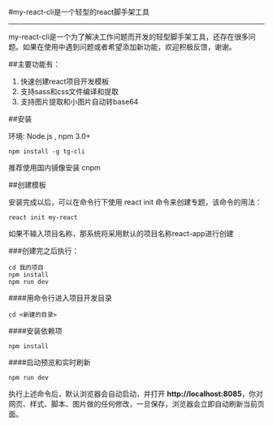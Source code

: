 #my-react-cli是一个轻型的react脚手架工具


----------


my-react-cli是一个为了解决工作问题而开发的轻型脚手架工具，还存在很多问题。如果在使用中遇到问题或者希望添加新功能，欢迎积极反馈，谢谢。

##主要功能有：

 1. 快速创建react项目开发模板
 2. 支持sass和css文件编译和提取
 3. 支持图片提取和小图片自动转base64
 
##安装

环境: Node.js , npm 3.0+

    npm install -g tg-cli

推荐使用国内镜像安装 cnpm

##创建模板

安装完成以后，可以在命令行下使用 react init 命令来创建专题，该命令的用法：

    react init my-react
如果不输入项目名称，那系统将采用默认的项目名称react-app进行创建

###创建完之后执行：

    cd 我的项目
    npm install
    npm run dev
    
####用命令行进入项目开发目录

    cd <新建的目录>

####安装依赖项

    npm install

####启动预览和实时刷新

    npm run dev
    
    
执行上述命令后，默认浏览器会自动启动，并打开 **http://localhost:8085**，你对网页、样式、脚本、图片做的任何修改，一旦保存，浏览器会立即自动刷新当前页面。